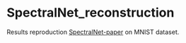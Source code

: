 # SpectralNet_reconstruction

Results reproduction [SpectralNet-paper](https://arxiv.org/pdf/1801.01587.pdf) on MNIST dataset.
